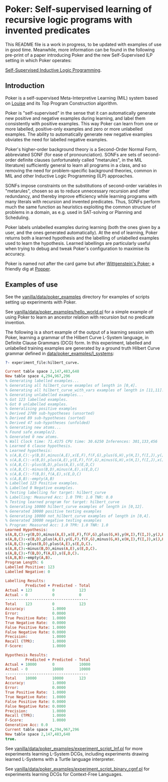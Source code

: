 Poker: Self-supervised learning of recursive logic programs with invented predicates  
====================================================================================

This README file is a work in progress, to be updated with examples of use in
good time. Meanwhile, more information can be found in the following pre-print
of a paper introducing Poker and the new Self-Supervised ILP setting in which
Poker operates: 

[Self-Supervised Inductive Logic Programming](https://arxiv.org/abs/2507.16405). 


Introduction
------------

Poker is a self-supervised Meta-Interpretive Learning (MIL) system based on
[Louise](https://github.com/stassa/vanilla/tree/master/lib/louise) and its Top
Program Construction algorithm.

Poker is "self-supervised" in the sense that it can automatically generate new
positive and negative examples during learning, and label them consistently with
positive examples. This way Poker can learn from one or more labelled,
positive-only examples and zero or more unlabelled examples. The ability to
automatically generate new negative examples obviates the need for labelled
negative examples.

Poker's higher-order background theory is a Second-Order Normal Form,
abbreviated SONF (for ease of pronounciation). SONFs are sets of second-order
definite clauses (unfortunately called "metarules", in the MIL literature)
sufficiently general to learn all programs in a class, and so removing the need
for problem-specific background theories, common in MIL and other Inductive
Logic Programming (ILP) approaches.

SONFs impose constraints on the substitutions of second-order variables in
"metarules", chosen so as to reduce unnecessary recursion and other redundancy,
and thereby improve efficiency while learning programs with many literals with
recursion and invented predicates. Thus, SONFs perform much the same function as
heuristics exploiting the common structure of problems in a domain, as e.g. used
in SAT-solving or Planning and Scheduling.

Poker labels unlabelled examples during learning (both the ones given by a user,
and the ones generated automatically). At the end of learning, Poker returns
both a learned hypothesis and the labelling of unlabelled examples used to learn
the hypothesis. Learned labellings are particularly useful when trying to debug
and tweak Poker's configuration to maximise its accuracy.

Poker is named not after the card game but after [Wittgenstein's
Poker](https://en.wikipedia.org/wiki/Wittgenstein%27s_Poker); a friendly dig at
[Popper](https://github.com/logic-and-learning-lab/Popper/).


Examples of use
---------------

See the [vanilla/data/poker_examples](../../data/poker_examples) directory for
examples of scripts setting up experiments with Poker.

See
[vanilla/data/poker_examples/hello_world.pl](../../data/poker_examples/hello_world_poker.pl)
for a simple example of using Poker to learn an ancestor relation with recursion
but no predicate invention.

The following is a short example of the output of a learning session with Poker,
learning a grammar of the Hilbert Curve L-System language, in Definite Clause
Grammars (DCG) form. In this experiment, labelled and unlabelled training
examples are generated by a ground truth Hilbert Curve grammar defined in
[data/poker_examples/l_systems](../../data/poker_examples/l_systems.pl):

```prolog
?- experiment_file:hilbert_curve.

Current table space 2,147,483,648
New table space 4,294,967,296
% Generating labelled examples...
% Generating all hilbert_curve examples of length in [0,4].
% Generating all hilbert_curve_with_vars examples of length in [11,11].
% Generating unlabelled examples...
% Got 123 labelled examples.
% Got 0 unlabelled examples.
% Generalising positive examples
% Derived 2709 sub-hypotheses (unsorted)
% Derived 89 sub-hypotheses (sorted)
% Derived 47 sub-hypotheses (unfolded)
% Generating new atoms...
% Found safe_example/2.
% Generated 0 new atoms.
% Wall Clock time: 71.4175 CPU time: 30.6250 Inferences: 301,133,456
% Learned 6 clause hypothesis.
% Learned hypothesis:
% s(A,B,C):-y(B,D),minus(A,E),x(E,F),f(F,G),plus(G,H),y(H,I),f(I,J),y(J,K),plus(K,L),f(L,M),x(M,N),minus(N,O),s(O,D,C)
% s(A,B,C):-x(B,D),plus(A,E),y(E,F),f(F,G),minus(G,H),x(H,I),f(I,J),x(J,K),minus(K,L),f(L,M),y(M,N),plus(N,O),s(O,D,C)
% s(A,B,C):-plus(B,D),plus(A,E),s(E,D,C)
% s(A,B,C):-minus(B,D),minus(A,E),s(E,D,C)
% s(A,B,C):-f(B,D),f(A,E),s(E,D,C)
% s(A,B,B):-empty(A,B)
% Labelled 123 Positive examples.
% Labelled 0 Negative examples.
% Testing labelling for target: hilbert_curve
% Labelling: Measured Acc: 1.0 TPR: 1.0 TNR: 0.0
% Testing learned program for target: hilbert_curve
% Generating 10000 hilbert_curve examples of length in [0,12].
% Generated 10000 positive testing examples
% Generating 10000 not_hilbert_curve examples of length in [0,4].
% Generated 10000 negative testing examples
% Program: Measured Acc: 1.0 TPR: 1.0 TNR: 1.0
Learned Hypothesis:
s(A,B,C):-y(B,D),minus(A,E),x(E,F),f(F,G),plus(G,H),y(H,I),f(I,J),y(J,K),plus(K,L),f(L,M),x(M,N),minus(N,O),s(O,D,C).
s(A,B,C):-x(B,D),plus(A,E),y(E,F),f(F,G),minus(G,H),x(H,I),f(I,J),x(J,K),minus(K,L),f(L,M),y(M,N),plus(N,O),s(O,D,C).
s(A,B,C):-plus(B,D),plus(A,E),s(E,D,C).
s(A,B,C):-minus(B,D),minus(A,E),s(E,D,C).
s(A,B,C):-f(B,D),f(A,E),s(E,D,C).
s(A,B,B):-empty(A,B).
Program Length: 6
Labelled Positive: 123
Labelled Negative: 0

Labelling Results:
         Predicted + Predicted - Total
Actual + 123         0           123
Actual - 0           0           0
-------------------------------------
Total    123         0           123
Accuracy:            1.0000
Error:               0.0000
True Positive Rate:  1.0000
True Negative Rate:  0.0000
False Positive Rate: 1.0000
False Negative Rate: 0.0000
Precision:           1.0000
Recall (TPR):        1.0000
F-Score:             1.0000

Hypothesis Results:
         Predicted + Predicted - Total
Actual + 10000       0           10000
Actual - 0           10000       10000
-------------------------------------
Total    10000       10000       123
Accuracy:            1.0000
Error:               0.0000
True Positive Rate:  1.0000
True Negative Rate:  1.0000
False Positive Rate: 0.0000
False Negative Rate: 0.0000
Precision:           1.0000
Recall (TPR):        1.0000
F-Score:             1.0000
Generative Acc: 0.0
Current table space 4,294,967,296
New table space 2,147,483,648
true.
```

See
[vanilla/data/poker_examples/experiment_script_lnf.pl](../../data/poker_examples/experiment_script_lnf.pl)
for more experiments learning L-System DCGs, including experiments drawing
learned L-Systems with a Turtle language interpreter.

See
[vanilla/data/poker_examples/experiment_script_binary_cgnf.pl](../../data/poker_examples/experiment_script_binary_cgnf.pl)
for experiments learning DCGs for Context-Free Languages.
